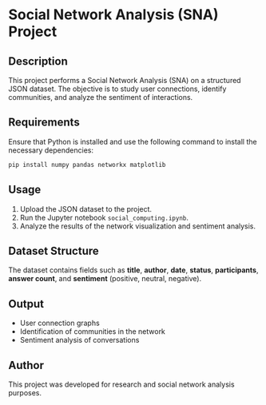 # Social Network Analysis (SNA) Project

## Description
This project performs a Social Network Analysis (SNA) on a structured JSON dataset. The objective is to study user connections, identify communities, and analyze the sentiment of interactions.

## Requirements
Ensure that Python is installed and use the following command to install the necessary dependencies:
```bash
pip install numpy pandas networkx matplotlib
```

## Usage
1. Upload the JSON dataset to the project.
2. Run the Jupyter notebook `social_computing.ipynb`.
3. Analyze the results of the network visualization and sentiment analysis.

## Dataset Structure
The dataset contains fields such as **title**, **author**, **date**, **status**, **participants**, **answer count**, and **sentiment** (positive, neutral, negative).

## Output
- User connection graphs
- Identification of communities in the network
- Sentiment analysis of conversations

## Author
This project was developed for research and social network analysis purposes.
